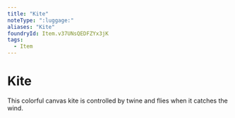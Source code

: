```yaml
---
title: "Kite"
noteType: ":luggage:"
aliases: "Kite"
foundryId: Item.v37UNsQEDFZYx3jK
tags:
  - Item
---
```


# Kite

This colorful canvas kite is controlled by twine and flies when it catches the wind.
